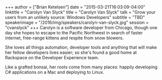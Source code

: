 +++
author = ["Brian Ketelsen"]
date = "2015-03-21T16:03:09-04:00"
linktitle = "Carolyn Van Slyck"
title = "Carolyn Van Slyck"
talk = "Grow your users from an unlikely source: Windows Developers"
subtitle = "TBD"
speakerimage = "/2016/img/speakers/carolyn-van-slyck.jpg"
session = "cvanslyck"
+++
Carolyn is a software developer from Chicago, though one day she hopes to escape to the Pacific Northwest in search of faster internet, free-range kittens and respite from snow blowers.

She loves all things automation, developer tools and anything that will make her fellow developers lives easier; so she's found a good home at Rackspace on the Developer Experience team.

Like a grafted bonsai, her roots come from many places: happily developing C# applications on a Mac and deploying to Linux.

